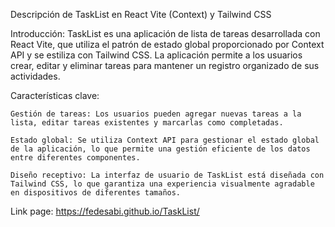 Descripción de TaskList en React Vite (Context) y Tailwind CSS

Introducción:
TaskList es una aplicación de lista de tareas desarrollada con React Vite, que utiliza el patrón de estado global proporcionado por Context API y se estiliza con Tailwind CSS. La aplicación permite a los usuarios crear, editar y eliminar tareas para mantener un registro organizado de sus actividades.

Características clave:

    Gestión de tareas: Los usuarios pueden agregar nuevas tareas a la lista, editar tareas existentes y marcarlas como completadas.

    Estado global: Se utiliza Context API para gestionar el estado global de la aplicación, lo que permite una gestión eficiente de los datos entre diferentes componentes.

    Diseño receptivo: La interfaz de usuario de TaskList está diseñada con Tailwind CSS, lo que garantiza una experiencia visualmente agradable en dispositivos de diferentes tamaños.

 Link page:
 https://fedesabi.github.io/TaskList/
